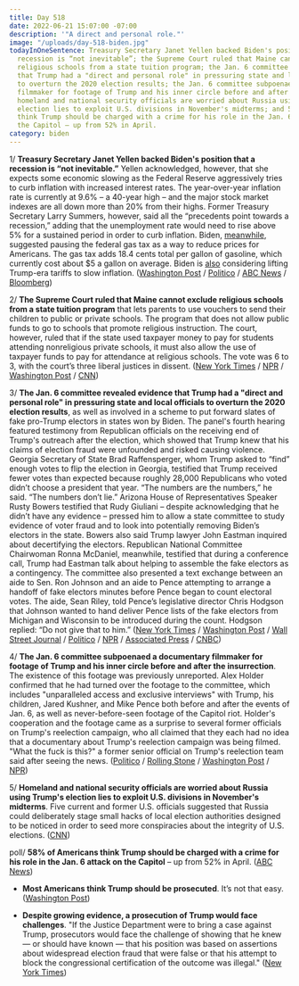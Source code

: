 ```yaml
---
title: Day 518
date: 2022-06-21 15:07:00 -07:00
description: '"A direct and personal role."'
image: "/uploads/day-518-biden.jpg"
todayInOneSentence: Treasury Secretary Janet Yellen backed Biden's position that a
  recession is “not inevitable”; the Supreme Court ruled that Maine cannot exclude
  religious schools from a state tuition program; the Jan. 6 committee revealed evidence
  that Trump had a "direct and personal role" in pressuring state and local officials
  to overturn the 2020 election results; the Jan. 6 committee subpoenaed a documentary
  filmmaker for footage of Trump and his inner circle before and after the insurrection;
  homeland and national security officials are worried about Russia using Trump's
  election lies to exploit U.S. divisions in November's midterms; and 58% of Americans
  think Trump should be charged with a crime for his role in the Jan. 6 attack on
  the Capitol – up from 52% in April.
category: biden
---
```


1/ **Treasury Secretary Janet Yellen backed Biden's position that a recession is “not inevitable.”** Yellen acknowledged, however, that she expects some economic slowing as the Federal Reserve aggressively tries to curb inflation with increased interest rates. The year-over-year inflation rate is currently at 9.6% – a 40-year high – and the major stock market indexes are all down more than 20% from their highs. Former Treasury Secretary Larry Summers, however, said all the “precedents point towards a recession,” adding that the unemployment rate would need to rise above 5% for a sustained period in order to curb inflation. Biden, [meanwhile](https://www.usatoday.com/story/news/politics/2022/06/20/biden-federal-gas-tax-decision-end-week/7681782001/), suggested pausing the federal gas tax as a way to reduce prices for Americans. The gas tax adds 18.4 cents total per gallon of gasoline, which currently cost about $5 a gallon on average. Biden is [also](https://www.cnn.com/2022/06/20/politics/biden-trump-tariffs-china-inflation-economy/index.html) considering lifting Trump-era tariffs to slow inflation. ([Washington Post](https://www.washingtonpost.com/politics/2022/06/19/inflation-yellen-deese/) / [Politico](https://www.politico.com/news/2022/06/19/recession-biden-administration-officials-00040719) / [ABC News](https://abcnews.go.com/Politics/recession-inevitable-inflation-remains-unacceptably-high-janet-yellen/story?id=85482728) / [Bloomberg](https://www.bloomberg.com/news/articles/2022-06-20/summers-says-us-needs-5-jobless-rate-for-five-years-to-ease-cpi#xj4y7vzkg?sref=MIBMEEoj))

2/ **The Supreme Court ruled that Maine cannot exclude religious schools from a state tuition program** that lets parents to use vouchers to send their children to public or private schools. The program that does not allow public funds to go to schools that promote religious instruction. The court, however, ruled that if the state used taxpayer money to pay for students attending nonreligious private schools, it must also allow the use of taxpayer funds to pay for attendance at religious schools. The vote was 6 to 3, with the court’s three liberal justices in dissent. ([New York Times](https://www.nytimes.com/2022/06/21/us/politics/supreme-court-maine-religious-schools.html) / [NPR](https://www.npr.org/2022/06/21/1105348236/supreme-court-rules-maines-tuition-assistance-program-must-cover-religious-schoo) / [Washington Post](https://www.washingtonpost.com/politics/2022/06/21/supreme-court-maine-religious-schools/) / [CNN](https://www.cnn.com/2022/06/21/politics/supreme-court-religious-schools/index.html))

3/ **The Jan. 6 committee revealed evidence that Trump had a "direct and personal role" in pressuring state and local officials to overturn the 2020 election results**, as well as involved in a scheme to put forward slates of fake pro-Trump electors in states won by Biden. The panel's fourth hearing featured testimony from Republican officials on the receiving end of Trump's outreach after the election, which showed that Trump knew that his claims of election fraud were unfounded and risked causing violence. Georgia Secretary of State Brad Raffensperger, whom Trump asked to “find” enough votes to flip the election in Georgia, testified that Trump received fewer votes than expected because roughly 28,000 Republicans who voted didn’t choose a president that year. “The numbers are the numbers,” he said. “The numbers don’t lie.” Arizona House of Representatives Speaker Rusty Bowers testified that Rudy Giuliani – despite acknowledging that he didn’t have any evidence – pressed him to allow a state committee to study evidence of voter fraud and to look into potentially removing Biden’s electors in the state. Bowers also said Trump lawyer John Eastman inquired about decertifying the electors. Republican National Committee Chairwoman Ronna McDaniel, meanwhile, testified that during a conference call, Trump had Eastman talk about helping to assemble the fake electors as a contingency. The committee also presented a text exchange between an aide to Sen. Ron Johnson and an aide to Pence attempting to arrange a handoff of fake electors minutes before Pence began to count electoral votes. The aide, Sean Riley, told Pence’s legislative director Chris Hodgson that Johnson wanted to hand deliver Pence lists of the fake electors from Michigan and Wisconsin to be introduced during the count. Hodgson replied: “Do not give that to him.” ([New York Times](https://www.nytimes.com/live/2022/06/21/us/jan-6-hearing-trump) / [Washington Post](https://www.washingtonpost.com/national-security/2022/06/21/jan-6-committee-hearings-live-updates-day-4/) / [Wall Street Journal](https://www.wsj.com/articles/jan-6-committee-to-examine-trumps-push-to-alter-2020-election-results-11655803801?mod=hp_lead_pos5) / [Politico](https://www.politico.com/news/2022/06/21/jan-6-panel-trump-overturn-2020-election-00040816) / [NPR](https://www.npr.org/live-updates/jan-6-hearings-day-4) / [Associated Press](https://apnews.com/article/2022-midterm-elections-capitol-siege-biden-donald-trump-presidential-70b3fad9f2b3d990c2e097c3d1143f1a) / [CNBC](https://www.cnbc.com/2022/06/21/jan-6-hearing-will-focus-on-trumps-pressure-on-georgias-raffensperger-others-to-overturn-2020-election.html))

4/ **The Jan. 6 committee subpoenaed a documentary filmmaker for footage of Trump and his inner circle before and after the insurrection**. The existence of this footage was previously unreported. Alex Holder confirmed that he had turned over the footage to the committee, which includes "unparalleled access and exclusive interviews" with Trump, his children, Jared Kushner, and Mike Pence both before and after the events of Jan. 6, as well as never-before-seen footage of the Capitol riot. Holder's cooperation and the footage came as a surprise to several former officials on Trump's reelection campaign, who all claimed that they each had no idea that a documentary about Trump's reelection campaign was being filmed. "What the fuck is this?" a former senior official on Trump's reelection team said after seeing the news. ([Politico](https://www.politico.com/news/2022/06/21/new-trump-tapes-subpoena-00040924) / [Rolling Stone](https://www.rollingstone.com/politics/politics-news/alex-holder-jan-6-committee-subpoena-1371644/) / [Washington Post](https://www.washingtonpost.com/politics/2022/06/21/attempted-revolution-was-televised-and-filmed/) / [NPR](https://www.npr.org/2022/06/21/1106402470/trump-documentary-unreleased-footage-jan-6-committee))

5/ **Homeland and national security officials are worried about Russia using Trump's election lies to exploit U.S. divisions in November's midterms**. Five current and former U.S. officials suggested that Russia could deliberately stage small hacks of local election authorities designed to be noticed in order to seed more conspiracies about the integrity of U.S. elections. ([CNN](https://www.cnn.com/2022/06/19/politics/us-worries-russia-exploit-divisions-2022-midterms/index.html))

poll/ **58% of Americans think Trump should be charged with a crime for his role in the Jan. 6 attack on the Capitol** – up from 52% in April. ([ABC News](https://abcnews.go.com/Politics/10-americans-trump-charged-jan-riot-poll/story?id=85482369))

* **Most Americans think Trump should be prosecuted**. It’s not that easy. ([Washington Post](https://www.washingtonpost.com/politics/2022/06/20/most-americans-think-trump-should-be-prosecuted-its-not-that-easy/))

* **Despite growing evidence, a prosecution of Trump would face challenges**. "If the Justice Department were to bring a case against Trump, prosecutors would face the challenge of showing that he knew — or should have known — that his position was based on assertions about widespread election fraud that were false or that his attempt to block the congressional certification of the outcome was illegal." ([New York Times](https://www.nytimes.com/2022/06/18/us/politics/trump-jan-6-legal-defense.html))